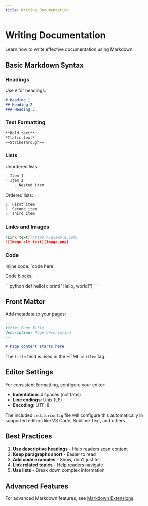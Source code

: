 ```yaml
---
title: Writing Documentation
---
```


# Writing Documentation

Learn how to write effective documentation using Markdown.

## Basic Markdown Syntax

### Headings

Use `#` for headings:

```markdown
# Heading 1
## Heading 2
### Heading 3
```

### Text Formatting

```markdown
**Bold text**
*Italic text*
~~Strikethrough~~
```

### Lists

Unordered lists:

```markdown
- Item 1
- Item 2
    - Nested item
```

Ordered lists:

```markdown
1. First item
2. Second item
3. Third item
```

### Links and Images

```markdown
[Link text](https://example.com)
![Image alt text](image.png)
```

### Code

Inline code: \`code here\`

Code blocks:

\`\`\`python
def hello():
    print("Hello, world!")
\`\`\`

## Front Matter

Add metadata to your pages:

```markdown
---
title: Page Title
description: Page description
---

# Page content starts here
```

The `title` field is used in the HTML `<title>` tag.

## Editor Settings

For consistent formatting, configure your editor:

- **Indentation**: 4 spaces (not tabs)
- **Line endings**: Unix (LF)
- **Encoding**: UTF-8

The included `.editorconfig` file will configure this automatically in supported editors like VS Code, Sublime Text, and others.

## Best Practices

1. **Use descriptive headings** - Help readers scan content
2. **Keep paragraphs short** - Easier to read
3. **Add code examples** - Show, don't just tell
4. **Link related topics** - Help readers navigate
5. **Use lists** - Break down complex information

## Advanced Features

For advanced Markdown features, see [Markdown Extensions](../building/extensions.md).
